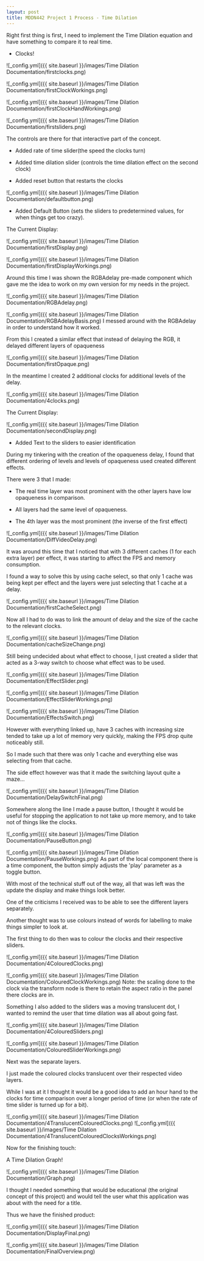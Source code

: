 ```yaml
---
layout: post
title: MDDN442 Project 1 Process - Time Dilation
---
```

Right first thing is first, I need to implement the Time Dilation equation and have something to compare it to real time.

- Clocks!

![_config.yml]({{ site.baseurl }}/images/Time Dilation Documentation/firstclocks.png)

![_config.yml]({{ site.baseurl }}/images/Time Dilation Documentation/firstClockWorkings.png)

![_config.yml]({{ site.baseurl }}/images/Time Dilation Documentation/firstClockHandWorkings.png)

![_config.yml]({{ site.baseurl }}/images/Time Dilation Documentation/firstsliders.png)

The controls are there for that interactive part of the concept.

- Added rate of time slider(the speed the clocks turn)

- Added time dilation slider (controls the time dilation effect on the second clock)

- Added reset button that restarts the clocks


![_config.yml]({{ site.baseurl }}/images/Time Dilation Documentation/defaultbutton.png)

- Added Default Button (sets the sliders to predetermined values, for when things get too crazy).




The Current Display:

![_config.yml]({{ site.baseurl }}/images/Time Dilation Documentation/firstDisplay.png)

![_config.yml]({{ site.baseurl }}/images/Time Dilation Documentation/firstDisplayWorkings.png)






Around this time I was shown the RGBAdelay pre-made component which gave me the idea to work on my own version for my needs in the project.


![_config.yml]({{ site.baseurl }}/images/Time Dilation Documentation/RGBAdelay.png)

![_config.yml]({{ site.baseurl }}/images/Time Dilation Documentation/RGBAdelayBasis.png)
I messed around with the RGBAdelay in order to understand how it worked.

From this I created a similar effect that instead of delaying the RGB, it delayed different layers of opaqueness


![_config.yml]({{ site.baseurl }}/images/Time Dilation Documentation/firstOpaque.png)



In the meantime I created 2 additional clocks for additional levels of the delay.

![_config.yml]({{ site.baseurl }}/images/Time Dilation Documentation/4clocks.png)



The Current Display:

![_config.yml]({{ site.baseurl }}/images/Time Dilation Documentation/secondDisplay.png)

- Added Text to the sliders to easier identification





During my tinkering with the creation of the opaqueness delay, I found that different ordering of levels and levels of opaqueness used created different effects.

There were 3 that I made:

- The real time layer was most prominent with the other layers have low opaqueness in comparison.

- All layers had the same level of opaqueness.

- The 4th layer was the most prominent (the inverse of the first effect)


![_config.yml]({{ site.baseurl }}/images/Time Dilation Documentation/DiffVideoDelay.png)


It was around this time that I noticed that with 3 different caches (1 for each extra layer) per effect, it was starting to affect the FPS and memory consumption.

I found a way to solve this by using cache select, so that only 1 cache was being kept per effect and the layers were just selecting that 1 cache at a delay.

![_config.yml]({{ site.baseurl }}/images/Time Dilation Documentation/firstCacheSelect.png)

Now all I had to do was to link the amount of delay and the size of the cache to the relevant clocks.

![_config.yml]({{ site.baseurl }}/images/Time Dilation Documentation/cacheSizeChange.png)


Still being undecided about what effect to choose, I just created a slider that acted as a 3-way switch to choose what effect was to be used.

![_config.yml]({{ site.baseurl }}/images/Time Dilation Documentation/EffectSlider.png)

![_config.yml]({{ site.baseurl }}/images/Time Dilation Documentation/EffectSliderWorkings.png)

![_config.yml]({{ site.baseurl }}/images/Time Dilation Documentation/EffectsSwitch.png)





However with everything linked up, have 3 caches with increasing size tended to take up a lot of memory very quickly, making the FPS drop quite noticeably still.

So I made such that there was only 1 cache and everything else was selecting from that cache.

The side effect however was that it made the switching layout quite a maze...

![_config.yml]({{ site.baseurl }}/images/Time Dilation Documentation/DelaySwitchFinal.png)





Somewhere along the line I made a pause button, I thought it would be useful for stopping the application to not take up more memory, and to take not of things like the clocks.

![_config.yml]({{ site.baseurl }}/images/Time Dilation Documentation/PauseButton.png)

![_config.yml]({{ site.baseurl }}/images/Time Dilation Documentation/PauseWorkings.png)
As part of the local component there is a time component, the button simply adjusts the 'play' parameter as a toggle button.







With most of the technical stuff out of the way, all that was left was the update the display and make things look better.

One of the criticisms I received was to be able to see the different layers separately.

Another thought was to use colours instead of words for labelling to make things simpler to look at.


The first thing to do then was to colour the clocks and their respective sliders.

![_config.yml]({{ site.baseurl }}/images/Time Dilation Documentation/4ColouredClocks.png)

![_config.yml]({{ site.baseurl }}/images/Time Dilation Documentation/ColouredClockWorkings.png)
Note: the scaling done to the clock via the transform node is there to retain the aspect ratio in the panel there clocks are in.

Something I also added to the sliders was a moving translucent dot, I wanted to remind the user that time dilation was all about going fast.

![_config.yml]({{ site.baseurl }}/images/Time Dilation Documentation/4ColouredSliders.png)

![_config.yml]({{ site.baseurl }}/images/Time Dilation Documentation/ColouredSliderWorkings.png)


Next was the separate layers.

I just made the coloured clocks translucent over their respected video layers.

While I was at it I thought it would be a good idea to add an hour hand to the clocks for time comparison over a longer period of time (or when the rate of time slider is turned up for a bit).

![_config.yml]({{ site.baseurl }}/images/Time Dilation Documentation/4TranslucentColouredClocks.png)
![_config.yml]({{ site.baseurl }}/images/Time Dilation Documentation/4TranslucentColouredClocksWorkings.png)





Now for the finishing touch:

A Time Dilation Graph!

![_config.yml]({{ site.baseurl }}/images/Time Dilation Documentation/Graph.png)

I thought I needed something that would be educational (the original concept of this project) and would tell the user what this application was about with the need for a title.







Thus we have the finished product:

![_config.yml]({{ site.baseurl }}/images/Time Dilation Documentation/DisplayFinal.png)

![_config.yml]({{ site.baseurl }}/images/Time Dilation Documentation/FinalOverview.png)
